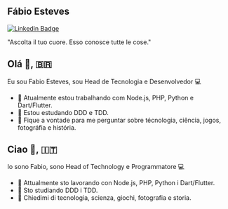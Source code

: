 ## Fábio Esteves
[![Linkedin Badge](https://img.shields.io/badge/-fabiomartineves-blue?style=flat-square&logo=Linkedin&logoColor=white&link=https://www.linkedin.com/in/fabiomartineves/)](https://www.linkedin.com/in/fabiomartineves/)

"Ascolta il tuo cuore. Esso conosce tutte le cose."

## Olá 👋, 🇧🇷
Eu sou Fabio Esteves, sou Head de Tecnologia e Desenvolvedor 💻 

- 🔭 Atualmente estou trabalhando com Node.js, PHP, Python e Dart/Flutter.
- 🌱 Estou estudando DDD e TDD.
- 💬 Fique a vontade para me perguntar sobre técnologia, ciência, jogos, fotográfia e história.

## Ciao 👋, 🇮🇹
Io sono Fabio, sono Head of Technology e Programmatore 💻 

- 🔭 Attualmente sto lavorando con Node.js, PHP, Python i Dart/Flutter.
- 🌱 Sto studiando DDD i TDD.
- 💬 Chiedimi di tecnologia, scienza, giochi, fotografia e storia.

